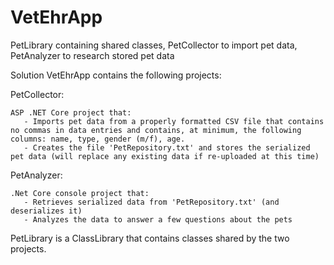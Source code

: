 # VetEhrApp
PetLibrary containing shared classes, PetCollector to import pet data, PetAnalyzer to research stored pet data

Solution VetEhrApp contains the following projects:

  PetCollector:

    ASP .NET Core project that:
       - Imports pet data from a properly formatted CSV file that contains no commas in data entries and contains, at minimum, the following columns: name, type, gender (m/f), age.
       - Creates the file 'PetRepository.txt' and stores the serialized pet data (will replace any existing data if re-uploaded at this time)

  PetAnalyzer:

    .Net Core console project that:
       - Retrieves serialized data from 'PetRepository.txt' (and deserializes it)
       - Analyzes the data to answer a few questions about the pets

   PetLibrary is a ClassLibrary that contains classes shared by the two projects.
